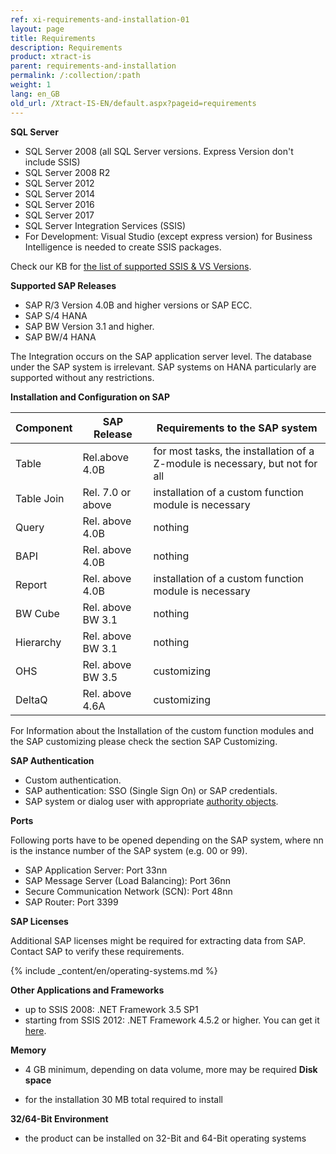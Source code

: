 ```yaml
---
ref: xi-requirements-and-installation-01
layout: page
title: Requirements
description: Requirements
product: xtract-is
parent: requirements-and-installation
permalink: /:collection/:path
weight: 1
lang: en_GB
old_url: /Xtract-IS-EN/default.aspx?pageid=requirements
---
```


**SQL Server**
 	
- SQL Server 2008 (all SQL Server versions. Express Version don't include SSIS)
- SQL Server 2008 R2
- SQL Server 2012
- SQL Server 2014
- SQL Server 2016
- SQL Server 2017
- SQL Server Integration Services (SSIS)
- For Development: Visual Studio (except express version) for Business Intelligence is needed to create SSIS packages.

Check our KB for [the list of supported SSIS & VS Versions](https://kb.theobald-software.com/xtract-is/list-of-the-ssisvs-versions-supported-by-xtract-is). 

**Supported SAP Releases**

- SAP R/3 Version 4.0B and higher versions or SAP ECC.
- SAP S/4 HANA
- SAP BW Version 3.1 and higher.
- SAP BW/4 HANA

The Integration occurs on the SAP application server level. The database under the SAP system is irrelevant. 
SAP systems on HANA particularly are supported without any restrictions.  

**Installation and Configuration on SAP**

| Component  | SAP Release       | Requirements to the SAP system                                                |
|------------|-------------------|-------------------------------------------------------------------------------|
| Table      | Rel.above 4.0B    | for most tasks, the installation of a Z-module is necessary, but not for all |
| Table Join | Rel. 7.0 or above | installation of a custom function module is necessary                        |
| Query      | Rel. above 4.0B   | nothing                                                                      |
| BAPI       | Rel. above 4.0B   | nothing                                                                      |
| Report     | Rel. above 4.0B   | installation of a custom function module is necessary                        |
| BW Cube    | Rel. above BW 3.1 | nothing                                                                     |
| Hierarchy  | Rel. above BW 3.1 | nothing                                                                      |
| OHS        | Rel. above BW 3.5 | customizing                                                                  |
| DeltaQ     | Rel. above 4.6A   | customizing                                                                  |



For Information about the Installation of the custom function modules and the SAP customizing please check the section SAP Customizing.

**SAP Authentication**

- Custom authentication.
- SAP authentication: SSO (Single Sign On) or SAP credentials.
- SAP system or dialog user with appropriate [authority objects](https://kb.theobald-software.com/sap/authority-objects---sap-user-rights).

**Ports**

Following ports have to be opened depending on the SAP system, 
where nn is the instance number of the SAP system (e.g. 00 or 99).

- SAP Application Server: Port 33nn
- SAP Message Server (Load Balancing): Port 36nn
- Secure Communication Network (SCN): Port 48nn
- SAP Router: Port 3399

**SAP Licenses**

Additional SAP licenses might be required for extracting data from SAP. Contact SAP to verify these requirements.

{% include _content/en/operating-systems.md %}

**Other Applications and Frameworks**
 	
- up to SSIS 2008: .NET Framework 3.5 SP1
- starting from SSIS 2012: .NET Framework 4.5.2 or higher. You can get it [here](https://www.microsoft.com/en-us/download/details.aspx?id=42643).

**Memory**
 	
- 4 GB minimum, depending on data volume, more may be required
**Disk space**
 	
- for the installation 30 MB total required to install

**32/64-Bit Environment**
 	
- the product can be installed on 32-Bit and 64-Bit operating systems
